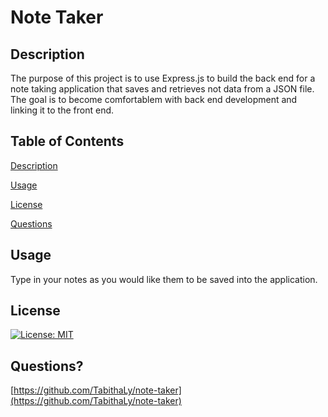 # Note Taker
    
## Description
    
The purpose of this project is to use Express.js to build the back end for a note taking application that saves and retrieves not data from a JSON file.  The goal is to become comfortablem  with back end development and linking it to the front end.
    
## Table of Contents

[Description](#description)

[Usage](#usage)

[License](#license)

[Questions](#questions)

## Usage
    
Type in your notes as you would like them to be saved into the application.
    
## License 

[![License: MIT](https://img.shields.io/badge/License-MIT-yellow.svg)](https://opensource.org/licenses/MIT)
  
## Questions?

[https://github.com/TabithaLy/note-taker](https://github.com/TabithaLy/note-taker)